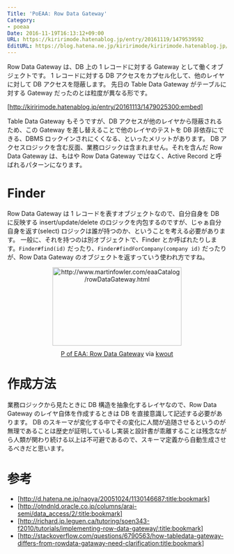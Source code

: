 ```yaml
---
Title: 'PoEAA: Row Data Gateway'
Category:
- poeaa
Date: 2016-11-19T16:13:12+09:00
URL: https://kiririmode.hatenablog.jp/entry/20161119/1479539592
EditURL: https://blog.hatena.ne.jp/kiririmode/kiririmode.hatenablog.jp/atom/entry/10328749687195029596
---
```


Row Data Gateway は、DB 上の 1 レコードに対する Gateway として働くオブジェクトです。
1 レコードに対する DB アクセスをカプセル化して、他のレイヤに対して DB アクセスを隠蔽します。
先日の Table Data Gateway がテーブルに対する Gateway だったのとは粒度が異なる形です。

[http://kiririmode.hatenablog.jp/entry/20161113/1479025300:embed]

Table Data Gateway もそうですが、DB アクセスが他のレイヤから隠蔽されるため、この Gateway を差し替えることで他のレイヤのテストを DB 非依存にできる、DBMS ロックインされにくくなる、といったメリットがあります。
DB アクセスロジックを含む反面、業務ロジックは含まれません。それを含んだ Row Data Gateway は、もはや Row Data Gateway ではなく、Active Record と呼ばれるパターンになります。

# Finder
Row Data Gateway は 1 レコードを表すオブジェクトなので、自分自身を DB に反映する insert/update/delete のロジックを内包するのですが、じゃぁ自分自身を返す(select) ロジックは誰が持つのか、ということを考える必要があります。
一般に、それを持つのは別オブジェクトで、Finder とか呼ばれたりします。`Finder#find(id)` だったり、`Finder#findForCompany(company id)` だったりが、Row Data Gateway のオブジェクトを返すっていう使われ方ですね。

<div class="kwout" style="text-align: center;"><a href="http://www.martinfowler.com/eaaCatalog/rowDataGateway.html"><img src="http://kwout.com/cutout/b/xg/sb/qs2_bor.jpg" alt="http://www.martinfowler.com/eaaCatalog/rowDataGateway.html" title="P of EAA: Row Data Gateway" width="296" height="180" style="border: none;" /></a><p style="margin-top: 10px; text-align: center;"><a href="http://www.martinfowler.com/eaaCatalog/rowDataGateway.html">P of EAA: Row Data Gateway</a> via <a href="http://kwout.com/quote/bxgsbqs2">kwout</a></p></div>

# 作成方法

業務ロジックから見たときに DB 構造を抽象化するレイヤなので、Row Data Gateway のレイヤ自体を作成するときは DB を直接意識して記述する必要があります。
DB のスキーマが変化する中でその変化に人間が追随させるというのが無理であることは歴史が証明しているし実装と設計書が乖離することは残念ながら人類が関わり続ける以上は不可避であるので、スキーマ定義から自動生成させるべきだと思います。

# 参考
- [http://d.hatena.ne.jp/naoya/20051024/1130146687:title:bookmark]
- [http://otndnld.oracle.co.jp/columns/arai-semi/data_access/2/:title:bookmark]
- [http://richard.jp.leguen.ca/tutoring/soen343-f2010/tutorials/implementing-row-data-gateway/:title:bookmark]
- [http://stackoverflow.com/questions/6790563/how-tabledata-gateway-differs-from-rowdata-gataway-need-clarification:title:bookmark]
